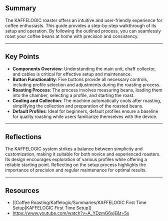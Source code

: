 ## Summary

The KAFFELOGIC roaster offers an intuitive and user-friendly experience for coffee enthusiasts. This guide provides a step-by-step walkthrough of its setup and operation. By following the outlined process, you can seamlessly roast your coffee beans at home with precision and consistency.

---

## Key Points

- **Components Overview**: Understanding the main unit, chaff collector, and cables is critical for effective setup and maintenance.
- **Button Functionality**: Five buttons provide all necessary controls, including profile selection and adjustments during the roasting process.
- **Roasting Process**: The process involves measuring beans, loading them into the chamber, selecting a profile, and starting the roast.
- **Cooling and Collection**: The machine automatically cools after roasting, simplifying the collection and preparation of the roasted beans.
- **Default Profiles**: Ideal for beginners, default profiles ensure a baseline for quality roasting while users familiarize themselves with the device.

---

## Reflections

The KAFFELOGIC system strikes a balance between simplicity and customization, making it suitable for both novice and experienced roasters. Its design encourages exploration of various profiles while offering a reliable starting point. Reflecting on the setup process highlights the importance of precision and regular maintenance for optimal results.

---

## Resources
- [[Coffee Roasting/Kaffelogic/Summaries/KAFFELOGIC First Time Setup|KAFFELOGIC First Time Setup]]
- https://www.youtube.com/watch?v=A_YDzmG6yjE&t=5s

